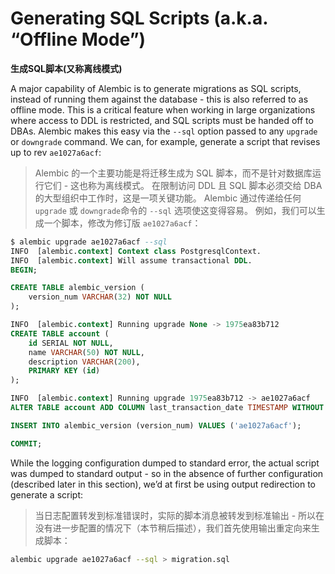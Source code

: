 # Generating SQL Scripts (a.k.a. “Offline Mode”)

**生成SQL脚本(又称离线模式)**

A major capability of Alembic is to generate migrations as SQL scripts, instead of running them against the database - this is also referred to as offline mode. This is a critical feature when working in large organizations where access to DDL is restricted, and SQL scripts must be handed off to DBAs. Alembic makes this easy via the `--sql` option passed to any `upgrade` or `downgrade` command. We can, for example, generate a script that revises up to rev `ae1027a6acf`:

> Alembic 的一个主要功能是将迁移生成为 SQL 脚本，而不是针对数据库运行它们 - 这也称为离线模式。 在限制访问 DDL 且 SQL 脚本必须交给 DBA 的大型组织中工作时，这是一项关键功能。 Alembic 通过传递给任何`upgrade` 或 `downgrade`命令的 `--sql` 选项使这变得容易。 例如，我们可以生成一个脚本，修改为修订版 `ae1027a6acf`：

```sql
$ alembic upgrade ae1027a6acf --sql
INFO  [alembic.context] Context class PostgresqlContext.
INFO  [alembic.context] Will assume transactional DDL.
BEGIN;

CREATE TABLE alembic_version (
    version_num VARCHAR(32) NOT NULL
);

INFO  [alembic.context] Running upgrade None -> 1975ea83b712
CREATE TABLE account (
    id SERIAL NOT NULL,
    name VARCHAR(50) NOT NULL,
    description VARCHAR(200),
    PRIMARY KEY (id)
);

INFO  [alembic.context] Running upgrade 1975ea83b712 -> ae1027a6acf
ALTER TABLE account ADD COLUMN last_transaction_date TIMESTAMP WITHOUT TIME ZONE;

INSERT INTO alembic_version (version_num) VALUES ('ae1027a6acf');

COMMIT;
```

While the logging configuration dumped to standard error, the actual script was dumped to standard output - so in the absence of further configuration (described later in this section), we’d at first be using output redirection to generate a script:

> 当日志配置转发到标准错误时，实际的脚本消息被转发到标准输出 - 所以在没有进一步配置的情况下（本节稍后描述），我们首先使用输出重定向来生成脚本：

```bash
alembic upgrade ae1027a6acf --sql > migration.sql
```

